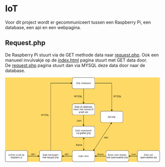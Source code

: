 # IoT

Voor dit project wordt er gecommuniceert tussen een Raspberry Pi, een database, een api en een webpagina.<br>
## Request.php<br>
De Raspberry Pi stuurt via de GET methode data naar [request.php](https://github.com/rubenengelen/iot/blob/main/final/request.php). Ook een manueel invulvakje op de [index.html](https://github.com/rubenengelen/iot/blob/main/final/index.html) pagina stuurt met GET data door.<br>
De [request.php](https://github.com/rubenengelen/iot/blob/main/final/request.php) pagina stuurt dan via MYSQL deze data door naar de database.<br>

![alt text](https://github.com/rubenengelen/iot/blob/main/final/IoT.png?raw=true)
